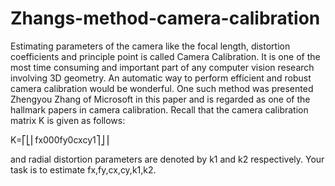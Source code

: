 # Zhangs-method-camera-calibration

Estimating parameters of the camera like the focal length, distortion coefficients and principle point is called Camera Calibration. It is one of the most time consuming and important part of any computer vision research involving 3D geometry. An automatic way to perform efficient and robust camera calibration would be wonderful. One such method was presented Zhengyou Zhang of Microsoft in this paper and is regarded as one of the hallmark papers in camera calibration. Recall that the camera calibration matrix K is given as follows:

K=⎡⎣⎢fx000fy0cxcy1⎤⎦⎥

and radial distortion parameters are denoted by k1 and k2 respectively. Your task is to estimate fx,fy,cx,cy,k1,k2.
